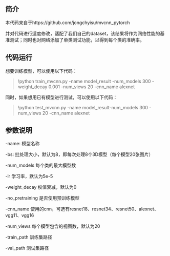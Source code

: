 ## 简介

本代码来自于https://github.com/jongchyisu/mvcnn_pytorch

并对代码进行适度修改，适配了我们自己的dataset，该结果将作为网络性能的基准测试；同时也对网络添加了单类测试功能，以得到每个类的准确率。

## 代码运行

想要训练模型，可以使用以下代码：

> !python train_mvcnn.py -name model_result -num_models 300 -weight_decay 0.001 -num_views 20 -cnn_name alexnet

同时，如果想用已有模型进行测试，可以使用以下代码：

> !python test_mvcnn.py -name model_result-num_models 300 -num_views 20 -cnn_name alexnet

## 参数说明

-name: 模型名称

-bs: 批处理大小，默认为8，即每次处理8个3D模型（每个模型20张图片）

-num_models 每个类的最大模型数

-lr 学习率，默认为5e-5

-weight_decay 权值衰减，默认为0

-no_pretraining 是否使用预训练模型

-cnn_name 使用的cnn，可选有resnet18、resnet34、resnet50、alexnet、vgg11、vgg16

-num_views 每个模型包含的视图数，默认为20

-train_path 训练集路径

-val_path 测试集路径

